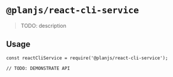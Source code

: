 # `@planjs/react-cli-service`

> TODO: description

## Usage

```
const reactCliService = require('@planjs/react-cli-service');

// TODO: DEMONSTRATE API
```
